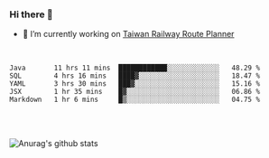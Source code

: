### Hi there 👋

- 🔭 I’m currently working on [Taiwan Railway Route Planner](https://github.com/Taiwan-Railway-Route-Planner)

<br/>

<!--START_SECTION:waka-->
```text
Java       11 hrs 11 mins  ████████████░░░░░░░░░░░░░   48.29 % 
SQL        4 hrs 16 mins   ████▓░░░░░░░░░░░░░░░░░░░░   18.47 % 
YAML       3 hrs 30 mins   ███▓░░░░░░░░░░░░░░░░░░░░░   15.16 % 
JSX        1 hr 35 mins    █▓░░░░░░░░░░░░░░░░░░░░░░░   06.86 % 
Markdown   1 hr 6 mins     █▒░░░░░░░░░░░░░░░░░░░░░░░   04.75 % 
```
<!--END_SECTION:waka-->

<br/>
<br/>

![Anurag's github stats](https://github-readme-stats.vercel.app/api?username=DepickereSven&show_icons=true&theme=tokyonight)



<!--
**DepickereSven/DepickereSven** is a ✨ _special_ ✨ repository because its `README.md` (this file) appears on your GitHub profile.

Here are some ideas to get you started:

- 🔭 I’m currently working on ...
- 🌱 I’m currently learning ...
- 👯 I’m looking to collaborate on ...
- 🤔 I’m looking for help with ...
- 💬 Ask me about ...
- 📫 How to reach me: ...
- 😄 Pronouns: ...
- ⚡ Fun fact: ...
-->

